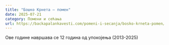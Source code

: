 ```yaml
---
title: "Бошко Крнета – помен"
date: 2025-07-21
category: Помени и сећања
url: https://backapalankavesti.com/pomeni-i-secanja/bosko-krneta-pomen/
---
```


Ове године навршава се 12 година од упокојења (2013-2025)
